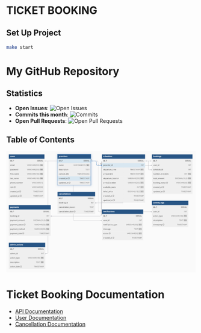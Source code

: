 # TICKET BOOKING

## Set Up Project

```bash
make start
```

# My GitHub Repository

## Statistics

- **Open Issues**: ![Open Issues](https://img.shields.io/github/issues/Junx27/ticket-booking.svg)
- **Commits this month**: ![Commits](https://img.shields.io/github/commit-activity/m/Junx27/ticket-booking.svg)
- **Open Pull Requests**: ![Open Pull Requests](https://img.shields.io/github/issues-pr/Junx27/ticket-booking.svg)

## Table of Contents

![User API Diagram](https://raw.githubusercontent.com/Junx27/ticket-booking/2-readme/doc/assets/erd.png)

# Ticket Booking Documentation

- [API Documentation](https://documenter.getpostman.com/view/32448213/2sAYJ99yCx)
- [User Documentation](doc/user.md)
- [Cancellation Documentation](doc/cancellation.md)
